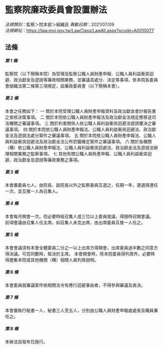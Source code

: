 # 監察院廉政委員會設置辦法

*法規類別*：監察＞院本部＞組織目
*異動日期*：2021/07/09  
*法規網址*：https://law.moj.gov.tw/LawClass/LawAll.aspx?pcode=A0010077



## 法條
##### 第 1 條
監察院（以下簡稱本院）為受理及監察公職人員財產申報、公職人員利益衝突迴避、政治獻金及遊說等廉政相關業務，並審議其處分、決定等事項，依本院各委員會組織法第二條第三項規定，設廉政委員會（以下簡稱本會）。

##### 第 2 條
本會之任務如下：
一  關於本院受理公職人員財產申報資料及政治獻金會計報告書之查核決策事項。
二  關於本院依公職人員財產申報法及政治獻金法規定應移送司法機關之審議事項。
三  關於利害關係人依公職人員利益衝突迴避法提請覆決之審議事項。
四  關於本院依公職人員財產申報法、公職人員利益衝突迴避法、政治獻金法及遊說法處分案件之審議事項。
五  關於本院依公職人員財產申報法、公職人員利益衝突迴避法及政治獻金法公布罰鍰確定案件之審議事項。
六  關於各機關（構）依公職人員財產申報法、公職人員利益衝突迴避法、政治獻金法及遊說法辦理相關業務之監察事項。
七  其他有關公職人員財產申報、公職人員利益衝突迴避、政治獻金及遊說等廉政業務之事項。

##### 第 3 條
本會置委員七人，由院長、副院長以外之監察委員互選之，任期一年，連選得連任一次，並互推一人為召集人。

##### 第 4 條
本會每月開會一次。但必要時經召集人或三位以上委員提議，得隨時召開會議。
前項會議由召集人任主席。如召集人未克出席，由出席委員互推一人任之。

##### 第 5 條
本會會議須有本會全體委員二分之一以上出席方得開會，出席委員過半數之同意方得決議。可否同數時，取決於主席。
本會開會時，除本院委員得列席外，必要時得邀集本院或其他機關（構）相關人員列席說明。

##### 第 6 條
本會委員就審議案件依相關法令有應行迴避事由者，不得參與審議及表決。

##### 第 7 條
本會置執行秘書一人、秘書三人至五人，分別由公職人員財產申報處處長及職員兼任之。

##### 第 8 條
本辦法自發布日施行。


